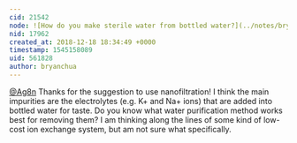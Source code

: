 ```yaml
---
cid: 21542
node: ![How do you make sterile water from bottled water?](../notes/bryanchua/12-17-2018/how-do-you-make-sterile-water-from-bottled-water)
nid: 17962
created_at: 2018-12-18 18:34:49 +0000
timestamp: 1545158089
uid: 561828
author: bryanchua
---
```


[@Ag8n](/profile/Ag8n) Thanks for the suggestion to use nanofiltration! I think the main impurities are the electrolytes (e.g. K+ and Na+ ions) that are added into bottled water for taste. Do you know what water purification method works best for removing them? I am thinking along the lines of some kind of low-cost ion exchange system, but am not sure what specifically.